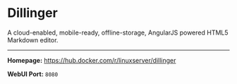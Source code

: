 # Dillinger

A cloud-enabled, mobile-ready, offline-storage, AngularJS powered HTML5 Markdown editor.

---

**Homepage:** https://hub.docker.com/r/linuxserver/dillinger

**WebUI Port:** `8080`